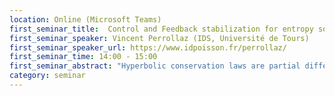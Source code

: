 ```yaml
---
location: Online (Microsoft Teams)
first_seminar_title:  Control and Feedback stabilization for entropy solutions to conservation laws
first_seminar_speaker: Vincent Perrollaz (IDS, Université de Tours)
first_seminar_speaker_url: https://www.idpoisson.fr/perrollaz/
first_seminar_time: 14:00 - 15:00
first_seminar_abstract: "Hyperbolic conservation laws are partial differential equations that are used to model many kind of physical phenomena: gas dynamics, traffic flow, electromagnetism, shallow water theory, combustion theory…</br>However even the simplest equation of this kind, the so called Burgers’ equation can be shown to blow up generically. In the ’60s, people developed the concept of entropy solutions to regain global existence and uniqueness of solutions, but for such solutions the « linearization paradigm » can be shown to fail: the nonlinear problem has local properties that are very different than the linearized system. This is particularly striking in the context of control theory as we will explain. This also leads to the failure of most the methods used for other nonlinear PDEs to get exact controllability and feedback stabilization.</br>In this talk, after providing some background on entropy solutions, we will describe some of the few results and techniques that are available for this kind of equations in this context of solutions."
category: seminar
---
```


